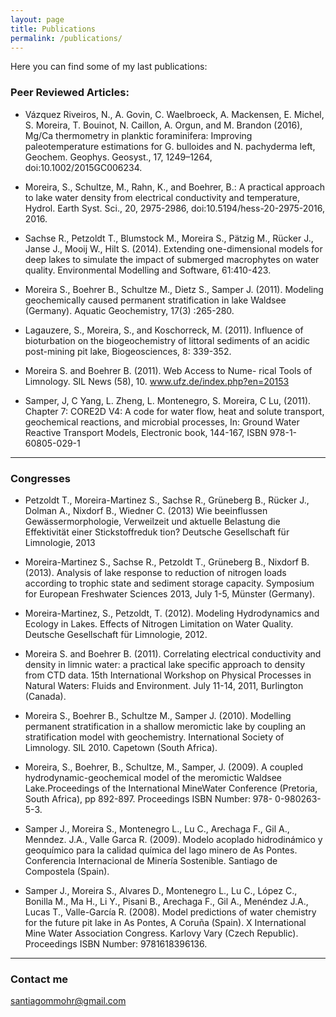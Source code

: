 ```yaml
---
layout: page
title: Publications
permalink: /publications/
---
```


Here you can find some of my last publications:

### Peer Reviewed Articles:

* Vázquez Riveiros, N., A. Govin, C. Waelbroeck, A. Mackensen, E. Michel, S. Moreira, T. Bouinot, N. Caillon, A. Orgun, and M. Brandon (2016), Mg/Ca thermometry in planktic foraminifera: Improving paleotemperature estimations for G. bulloides and N. pachyderma left, Geochem. Geophys. Geosyst., 17, 1249–1264, doi:10.1002/2015GC006234.

* Moreira, S., Schultze, M., Rahn, K., and Boehrer, B.: A practical approach to lake water 
density from electrical conductivity and temperature, Hydrol. Earth Syst. Sci., 20, 2975-2986, doi:10.5194/hess-20-2975-2016, 2016.

* Sachse R., Petzoldt T., Blumstock M., Moreira S., Pätzig M., Rücker J., Janse J., Mooij W., Hilt S. (2014). 
Extending one-dimensional models for deep lakes to simulate the impact of submerged macrophytes on water quality.
Environmental Modelling and Software, 61:410-423.

* Moreira S., Boehrer B., Schultze M., Dietz S., Samper J. (2011). Modeling geochemically caused permanent 
stratification in lake Waldsee (Germany). Aquatic Geochemistry, 17(3) :265-280.

* Lagauzere, S., Moreira, S., and Koschorreck, M. (2011). Influence of bioturbation on the biogeochemistry of 
littoral sediments of an acidic post-mining pit lake, Biogeosciences, 8: 339-352.

* Moreira S. and Boehrer B. (2011). Web Access to Nume-
rical Tools of Limnology. SIL News (58), 10. www.ufz.de/index.php?en=20153

* Samper, J, C Yang, L. Zheng, L. Montenegro, S. Moreira, C Lu, (2011). Chapter 7: CORE2D V4: A code for
water flow, heat and solute transport, geochemical reactions, and microbial processes, In: Ground Water 
Reactive Transport Models, Electronic book, 144-167, ISBN 978-1-60805-029-1


**************************************************************************************************************


### Congresses

* Petzoldt T., Moreira-Martinez S., Sachse R., Grüneberg B., Rücker J., Dolman A., Nixdorf B., Wiedner C. (2013)
Wie beeinflussen Gewässermorphologie, Verweilzeit und aktuelle Belastung die Effektivität einer Stickstoffreduk
tion? Deutsche Gesellschaft für Limnologie, 2013

* Moreira-Martinez S., Sachse R., Petzoldt T., Grüneberg B., Nixdorf B. (2013). 
Analysis of lake response to reduction of nitrogen loads according to trophic state and sediment storage capacity. 
Symposium for European Freshwater Sciences 2013, July 1-5, Münster (Germany).

* Moreira-Martinez, S., Petzoldt, T. (2012). Modeling Hydrodynamics and Ecology in Lakes. Effects of Nitrogen
Limitation on Water Quality. Deutsche Gesellschaft für Limnologie, 2012.

* Moreira S. and Boehrer B. (2011). Correlating electrical conductivity and density in limnic water: a practical
lake specific approach to density from CTD data. 15th International Workshop on Physical Processes in 
Natural Waters: Fluids and Environment. July 11-14, 2011, Burlington (Canada).

* Moreira S., Boehrer B., Schultze M., Samper J. (2010). Modelling permanent stratification in a shallow 
meromictic lake by coupling an stratification model with geochemistry. International Society of Limnology. SIL 2010.
Capetown (South Africa).

* Moreira, S., Boehrer, B., Schultze, M., Samper, J. (2009). A coupled hydrodynamic-geochemical model of the 
meromictic Waldsee Lake.Proceedings of the International MineWater Conference (Pretoria, South Africa), pp 892-897.
Proceedings ISBN Number: 978- 0-980263-5-3.

* Samper J., Moreira S., Montenegro L., Lu C., Arechaga F., Gil A., Menndez. J.A., Valle Garca R. (2009). 
Modelo acoplado hidrodinámico y geoquímico para la calidad química del lago minero de As Pontes. 
Conferencia Internacional de Minería Sostenible. Santiago de Compostela (Spain).

* Samper J., Moreira S., Alvares D., Montenegro L., Lu C.,
López C., Bonilla M., Ma H., Li Y., Pisani B., Arechaga F.,
Gil A., Menéndez J.A., Lucas T., Valle-García R. (2008).
Model predictions of water chemistry for the future pit lake in As Pontes, A Coruña
(Spain). X International Mine Water Association Congress. Karlovy Vary (Czech Republic). 
Proceedings ISBN Number: 9781618396136.


***************************************************************************


### Contact me

[santiagommohr@gmail.com](mailto:santiagommohr@gmail.com)
